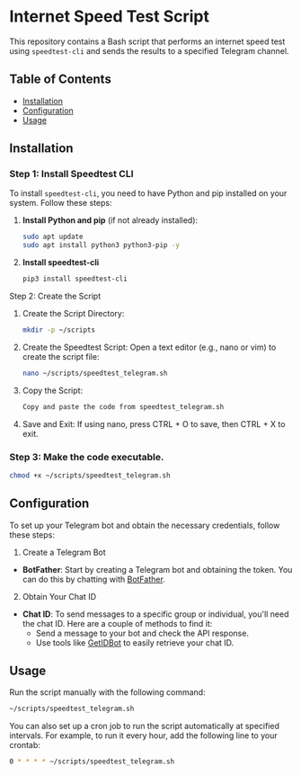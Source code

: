 # Internet Speed Test Script

This repository contains a Bash script that performs an internet speed test using `speedtest-cli` and sends the results to a specified Telegram channel.

## Table of Contents
- [Installation](#installation)
- [Configuration](#configuration)
- [Usage](#usage)

## Installation

### Step 1: Install Speedtest CLI

To install `speedtest-cli`, you need to have Python and pip installed on your system. Follow these steps:

1. **Install Python and pip** (if not already installed):
   ```bash
   sudo apt update
   sudo apt install python3 python3-pip -y
   ```
2. **Install speedtest-cli**
   ```bash
   pip3 install speedtest-cli
   ```

Step 2: Create the Script
1. Create the Script Directory:
   ```bash
   mkdir -p ~/scripts
   ```
2. Create the Speedtest Script: Open a text editor (e.g., nano or vim) to create the script file:
   ```bash
   nano ~/scripts/speedtest_telegram.sh
   ```
3. Copy the Script:
   ```bash
   Copy and paste the code from speedtest_telegram.sh
   ```
5. Save and Exit: If using nano, press CTRL + O to save, then CTRL + X to exit.

### Step 3: Make the code executable. 
   ```bash
   chmod +x ~/scripts/speedtest_telegram.sh
   ```
## Configuration
To set up your Telegram bot and obtain the necessary credentials, follow these steps:
1. Create a Telegram Bot
- **BotFather**: Start by creating a Telegram bot and obtaining the token. You can do this by chatting with [BotFather](https://core.telegram.org/bots#botfather).
2. Obtain Your Chat ID
- **Chat ID**: To send messages to a specific group or individual, you'll need the chat ID. Here are a couple of methods to find it:
  - Send a message to your bot and check the API response.
  - Use tools like [GetIDBot](https://getid.bot/) to easily retrieve your chat ID.

## Usage
Run the script manually with the following command:
   ```bash
   ~/scripts/speedtest_telegram.sh
   ```
You can also set up a cron job to run the script automatically at specified intervals. For example, to run it every hour, add the following line to your crontab:
   ```bash
   0 * * * * ~/scripts/speedtest_telegram.sh
   ```







